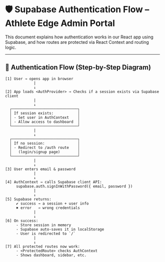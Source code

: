 # 🛡️ Supabase Authentication Flow – Athlete Edge Admin Portal

This document explains how authentication works in our React app using Supabase, and how routes are protected via React Context and routing logic.

---

## 🎯 Authentication Flow (Step-by-Step Diagram)

```plaintext
[1] User → opens app in browser
             |
             ↓
[2] App loads <AuthProvider> → Checks if a session exists via Supabase client
             |
             ↓
  ┌──────────────────────────────┐
  │ If session exists:           │
  │ - Set user in AuthContext    │
  │ - Allow access to dashboard  │
  └──────────────────────────────┘
             |
             ↓
  ┌──────────────────────────────┐
  │ If no session:               │
  │ - Redirect to /auth route    │
  │   (login/signup page)        │
  └──────────────────────────────┘
             |
             ↓
[3] User enters email & password
             |
             ↓
[4] AuthContext → calls Supabase client API:
     supabase.auth.signInWithPassword({ email, password })
             |
             ↓
[5] Supabase returns:
     ✔ success → a session + user info
     ✖ error   → wrong credentials
             |
             ↓
[6] On success:
     - Store session in memory
     - Supabase auto-saves it in localStorage
     - User is redirected to `/`
             |
             ↓
[7] All protected routes now work:
     - <ProtectedRoute> checks AuthContext
     - Shows dashboard, sidebar, etc.
